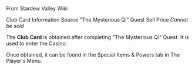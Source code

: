 From Stardew Valley Wiki

Club Card Information Source "The Mysterious Qi" Quest Sell Price *Cannot be sold*

The **Club Card** is obtained after completing "The Mysterious Qi" Quest. It is used to enter the Casino.

Once obtained, it can be found in the Special Items &amp; Powers tab in The Player's Menu.